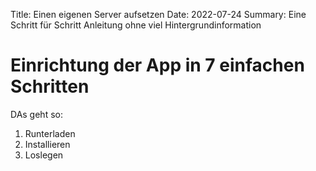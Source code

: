 Title: Einen eigenen Server aufsetzen
Date: 2022-07-24
Summary: Eine Schritt für Schritt Anleitung ohne viel Hintergrundinformation

# Einrichtung der App in 7 einfachen Schritten

DAs geht so:

1. Runterladen
1. Installieren
1. Loslegen

